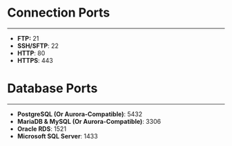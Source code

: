 # Connection Ports
---

* **FTP:** 21
* **SSH/SFTP**: 22
* **HTTP**: 80
* **HTTPS**: 443

# Database Ports
---

* **PostgreSQL (Or Aurora-Compatible)**: 5432
* **MariaDB & MySQL (Or Aurora-Compatible)**: 3306
* **Oracle RDS**: 1521
* **Microsoft SQL Server**: 1433